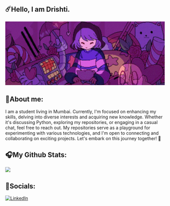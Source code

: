 ## ☄️Hello, I am Drishti.

![Alt](girl.gif)


👾About me:
-

I am a student living in Mumbai. Currently, I'm focused on enhancing my skills, delving into diverse interests and acquiring new knowledge. Whether it's 
discussing Python, exploring my repositories, or engaging in a casual chat, feel free to reach out. My repositories serve as a playground for experimenting with various technologies, and I'm open to connecting and collaborating on exciting projects. Let's embark on this journey together! 🚀


🎧My Github Stats:
-

![](https://github-readme-stats.vercel.app/api/top-langs/?username=DrishtiMalavade&theme=synthwave&hide_border=false&include_all_commits=true&count_private=true&layout=compact)

🎀Socials:
-
[![LinkedIn](https://img.shields.io/badge/LinkedIn-%230077B5.svg?logo=linkedin&logoColor=white)](https://linkedin.com/in/drishti-m-623675236)
